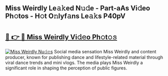 ## Miss Weirdly Le𝚊𝚔ed N𝚞𝚍e - Part-aAs Vi𝚍eo Ph𝚘tos - H𝚘t O𝚗lyf𝚊ns Le𝚊𝚔s P40pV

# <h2><a href="http://hf5e5u2.feru.top/?c=Miss+Weirdly">🔗 👉 🔴 Miss Weirdly Vi𝚍𝚎o Ph𝚘t𝚘𝚜</a></h2>

[![Miss Weirdly Nu𝚍𝚎s](https://i.imgur.com/0TWrTi3.gif)](http://hf5e5u2.feru.top/?c=Miss+Weirdly)
Social media sensation Miss Weirdly and content producer, known for publishing dance and lifestyle-related material through viral dance trends and mini vlogs. The media plays Miss Weirdly a significant role in shaping the perception of public figures. 
